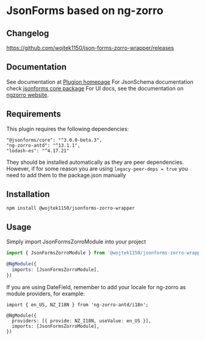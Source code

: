 # JsonForms based on ng-zorro

## Changelog

https://github.com/wojtek1150/json-forms-zorro-wrapper/releases

## Documentation

See documentation at [Plugion homepage](https://wojtek1150.github.io/json-forms-zorro-wrapper/docs)
For JsonSchema documentation check [jsonforms core package](https://jsonforms.io)
For UI docs, see the documentation on [ngzorro website](https://ng.ant.design/docs/introduce/en).

## Requirements

This plugin requires the following dependencies:

```
"@jsonforms/core": "^3.0.0-beta.3",
"ng-zorro-antd": "^13.1.1",
"lodash-es": "^4.17.21"
```

They should be installed automatically as they are peer dependencies. However, if for some reason you are using `legacy-peer-deps = true` you need to add them to the package.json manually

## Installation

```
npm install @wojtek1150/jsonforms-zorro-wrapper
```

## Usage

Simply import JsonFormsZorroModule into your project

```typescript
import { JsonFormsZorroModule } from '@wojtek1150/jsonforms-zorro-wrapper';

@NgModule({
  imports: [JsonFormsZorroModule],
})
```

If you are using DateField, remember to add your locale for ng-zorro as module providers, for example:

```
import { en_US, NZ_I18N } from 'ng-zorro-antd/i18n';

@NgModule({
  providers: [{ provide: NZ_I18N, useValue: en_US }],
  imports: [JsonFormsZorroModule],
})
```
